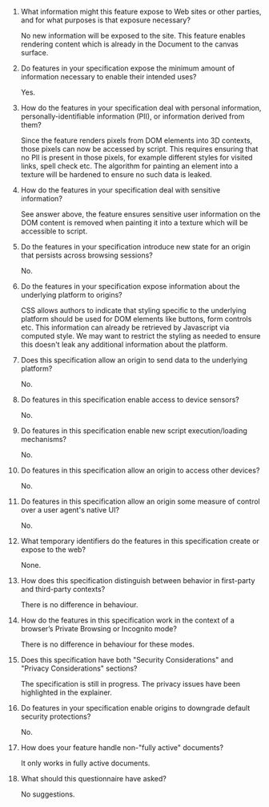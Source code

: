 01.  What information might this feature expose to Web sites or other parties,
     and for what purposes is that exposure necessary?
     
     No new information will be exposed to the site. This feature enables rendering content which is already in the Document to the canvas surface.
     
02.  Do features in your specification expose the minimum amount of information
     necessary to enable their intended uses?
     
     Yes.
     
03.  How do the features in your specification deal with personal information,
     personally-identifiable information (PII), or information derived from
     them?
     
     Since the feature renders pixels from DOM elements into 3D contexts, those pixels can now be accessed by script. This requires ensuring that no PII is present in those pixels, for example different styles for visited links, spell check etc. The algorithm for painting an element into a texture will be hardened to ensure no such data is leaked.
     
04.  How do the features in your specification deal with sensitive information?
     
     See answer above, the feature ensures sensitive user information on the DOM content is removed when painting it into a texture which will be accessible to script.

05.  Do the features in your specification introduce new state for an origin
     that persists across browsing sessions?
     
     No.
     
06.  Do the features in your specification expose information about the
     underlying platform to origins?
     
     CSS allows authors to indicate that styling specific to the underlying platform should be used for DOM elements like buttons, form controls etc. This information can already be retrieved by Javascript via computed style. We may want to restrict the styling as needed to ensure this doesn't leak any additional information about the platform.
     
8.  Does this specification allow an origin to send data to the underlying
     platform?
     
     No.
     
9.  Do features in this specification enable access to device sensors?

     No.
     
10.  Do features in this specification enable new script execution/loading
     mechanisms?
     
     No.
     
11.  Do features in this specification allow an origin to access other devices?

     No.
     
12.  Do features in this specification allow an origin some measure of control over
     a user agent's native UI?
     
     No.
     
13.  What temporary identifiers do the features in this specification create or
     expose to the web?
     
     None.
     
14.  How does this specification distinguish between behavior in first-party and
     third-party contexts?
     
     There is no difference in behaviour.
     
15.  How do the features in this specification work in the context of a browser’s
     Private Browsing or Incognito mode?
     
     There is no difference in behaviour for these modes.
     
16.  Does this specification have both "Security Considerations" and "Privacy
     Considerations" sections?
     
     The specification is still in progress. The privacy issues have been highlighted in the explainer.
     
17.  Do features in your specification enable origins to downgrade default
     security protections?
     
     No.
     
18.  How does your feature handle non-"fully active" documents?

     It only works in fully active documents.
     
19.  What should this questionnaire have asked?

     No suggestions.
